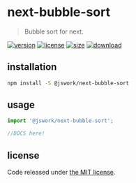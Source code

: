 # next-bubble-sort
> Bubble sort for next.

[![version][version-image]][version-url]
[![license][license-image]][license-url]
[![size][size-image]][size-url]
[![download][download-image]][download-url]

## installation
```bash
npm install -S @jswork/next-bubble-sort
```

## usage
```js
import '@jswork/next-bubble-sort';

//DOCS here!
```

## license
Code released under [the MIT license](https://github.com/afeiship/next-bubble-sort/blob/master/LICENSE.txt).

[version-image]: https://img.shields.io/npm/v/@jswork/next-bubble-sort
[version-url]: https://npmjs.org/package/@jswork/next-bubble-sort

[license-image]: https://img.shields.io/npm/l/@jswork/next-bubble-sort
[license-url]: https://github.com/afeiship/next-bubble-sort/blob/master/LICENSE.txt

[size-image]: https://img.shields.io/bundlephobia/minzip/@jswork/next-bubble-sort
[size-url]: https://github.com/afeiship/next-bubble-sort/blob/master/dist/next-bubble-sort.min.js

[download-image]: https://img.shields.io/npm/dm/@jswork/next-bubble-sort
[download-url]: https://www.npmjs.com/package/@jswork/next-bubble-sort
